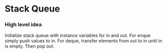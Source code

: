 # Stack Queue

### High level idea

Initialize stack queue with instance variables for in and out.  For enque simply push values to in.  For deque, transfer elements from out to in until in is empty.  Then pop out.  